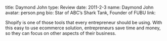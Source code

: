 title: Daymond John 
type: Review 
date: 2011-2-3
name: Daymond John
avatar: person.png
bio: Star of ABC’s Shark Tank, Founder of FUBU
link: 

Shopify is one of those tools that every entrepreneur should be using. With this easy to use ecommerce solution, entrepreneurs save time and money, so they can focus on other aspects of their business.

